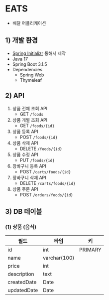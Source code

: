 # EATS
- 배달 어플리케이션

## 1) 개발 환경
- [Spring Initializr](https://start.spring.io/) 통해서 제작
- Java 17
- Spring Boot 3.1.5
- Dependencies
  - Spring Web
  - Thymeleaf

## 2) API
1. 상품 전체 조회 API
   - GET `/foods`
2. 상품 개별 조회 API
   - GET `/foods/{id}`
3. 상품 등록 API
   - POST `/foods/{id}`
4. 상품 삭제 API
   - DELETE `/foods/{id}`
5. 상품 수정 API
   - PUT `/foods/{id}` 
6. 장바구니 등록 API
   - POST `/carts/foods/{id}`
7. 장바구니 삭제 API
   - DELETE `/carts/foods/{id}`
8. 상품 주문 API
   - POST `/orders/foods/{id}`

## 3) DB 테이블
### (1) 상품 (음식)
| 필드          | 타입           | 키       |
|-------------|--------------|---------|
| id          | int          | PRIMARY |
| name        | varchar(100) |         |
| price       | int          |         |
| description | text         |         |
| createdDate | Date         |         |
| updatedDate | Date         |         |
